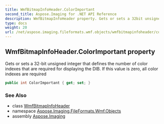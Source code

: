 ```yaml
---
title: WmfBitmapInfoHeader.ColorImportant
second_title: Aspose.Imaging for .NET API Reference
description: WmfBitmapInfoHeader property. Gets or sets a 32bit unsigned integer that defines the number of color indexes that are required for displaying the DIB. If this value is zero all color indexes are required
type: docs
weight: 20
url: /net/aspose.imaging.fileformats.wmf.objects/wmfbitmapinfoheader/colorimportant/
---
```

## WmfBitmapInfoHeader.ColorImportant property

Gets or sets a 32-bit unsigned integer that defines the number of color indexes that are required for displaying the DIB. If this value is zero, all color indexes are required

```csharp
public int ColorImportant { get; set; }
```

### See Also

* class [WmfBitmapInfoHeader](../)
* namespace [Aspose.Imaging.FileFormats.Wmf.Objects](../../wmfbitmapinfoheader/)
* assembly [Aspose.Imaging](../../../)


